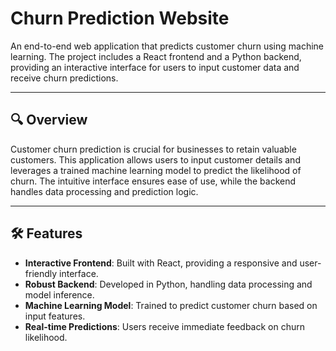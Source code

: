# Churn Prediction Website

An end-to-end web application that predicts customer churn using machine learning. The project includes a React frontend and a Python backend, providing an interactive interface for users to input customer data and receive churn predictions.​

---

## 🔍 Overview

Customer churn prediction is crucial for businesses to retain valuable customers. This application allows users to input customer details and leverages a trained machine learning model to predict the likelihood of churn. The intuitive interface ensures ease of use, while the backend handles data processing and prediction logic.​

---

## 🛠️ Features

- **Interactive Frontend**: Built with React, providing a responsive and user-friendly interface.
- **Robust Backend**: Developed in Python, handling data processing and model inference.
- **Machine Learning Model**: Trained to predict customer churn based on input features.
- **Real-time Predictions**: Users receive immediate feedback on churn likelihood.
